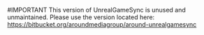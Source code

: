 #IMPORTANT
This version of UnrealGameSync is unused and unmaintained.
Please use the version located here: https://bitbucket.org/aroundmediagroup/around-unrealgamesync
